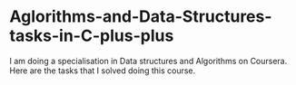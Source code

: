 # Aglorithms-and-Data-Structures-tasks-in-C-plus-plus
I am doing a specialisation in Data structures and Algorithms on Coursera. Here are the tasks that I solved doing this course.
